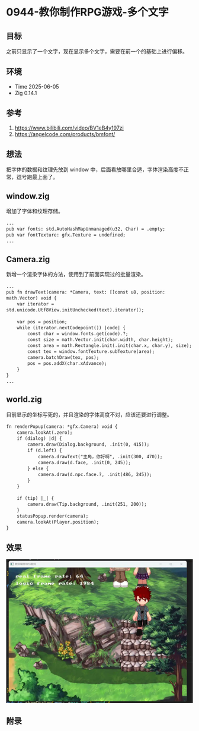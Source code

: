 # 0944-教你制作RPG游戏-多个文字

## 目标

之前只显示了一个文字，现在显示多个文字，需要在前一个的基础上进行偏移。

## 环境

- Time 2025-06-05
- Zig 0.14.1

## 参考

1. <https://www.bilibili.com/video/BV1eB4y197zi>
2. <https://angelcode.com/products/bmfont/>

## 想法

把字体的数据和纹理先放到 window 中，后面看放哪里合适，字体渲染高度不正常，逗号跑最上面了。

## window.zig

增加了字体和纹理存储。

```zig
...
pub var fonts: std.AutoHashMapUnmanaged(u32, Char) = .empty;
pub var fontTexture: gfx.Texture = undefined;
...
```

## Camera.zig

新增一个渲染字体的方法，使用到了前面实现过的批量渲染。

```zig
...
pub fn drawText(camera: *Camera, text: []const u8, position: math.Vector) void {
    var iterator = std.unicode.Utf8View.initUnchecked(text).iterator();

    var pos = position;
    while (iterator.nextCodepoint()) |code| {
        const char = window.fonts.get(code).?;
        const size = math.Vector.init(char.width, char.height);
        const area = math.Rectangle.init(.init(char.x, char.y), size);
        const tex = window.fontTexture.subTexture(area);
        camera.batchDraw(tex, pos);
        pos = pos.addX(char.xAdvance);
    }
}
...
```

## world.zig

目前显示的坐标写死的，并且渲染的字体高度不对，应该还要进行调整。

```zig
fn renderPopup(camera: *gfx.Camera) void {
    camera.lookAt(.zero);
    if (dialog) |d| {
        camera.draw(Dialog.background, .init(0, 415));
        if (d.left) {
            camera.drawText("主角，你好啊", .init(300, 470));
            camera.draw(d.face, .init(0, 245));
        } else {
            camera.draw(d.npc.face.?, .init(486, 245));
        }
    }

    if (tip) |_| {
        camera.draw(Tip.background, .init(251, 200));
    }
    statusPopup.render(camera);
    camera.lookAt(Player.position);
}
```

## 效果

![多个文字][1]

[1]: images/教你制作RPG游戏48.webp

## 附录

